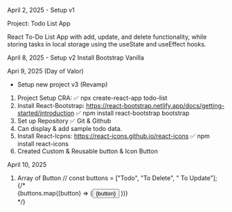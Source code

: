 April 2, 2025 - Setup v1

Project: Todo List App

React To-Do List App with add, update, and delete functionality, while storing tasks in local storage using the useState and useEffect hooks.

April 8, 2025 - Setup v2
Install Bootstrap Vanilla

Apri 9, 2025 (Day of Valor)

- Setup new project v3 (Revamp)

1. Project Setup CRA:
   ✅ npx create-react-app todo-list
2. Install React-Bootstrap: https://react-bootstrap.netlify.app/docs/getting-started/introduction
   ✅ npm install react-bootstrap bootstrap
3. Set up Repository
   ✅ Git & Github
4. Can display & add sample todo data.
5. Install React-Icpns: https://react-icons.github.io/react-icons
   ✅ npm install react-icons
6. Created Custom & Reusable button & Icon Button

April 10, 2025

1. Array of Button
   // const buttons = ["Todo", "To Delete", " To Update"];
   {/\* <div>{buttons.map((button) => (<Button> {button} </Button> ))}</div> \*/}
